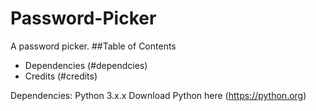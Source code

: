 # Password-Picker
A password picker.
##Table of Contents
* Dependencies (#dependcies)
* Credits (#credits)


Dependencies:
Python 3.x.x
Download Python here (https://python.org)
